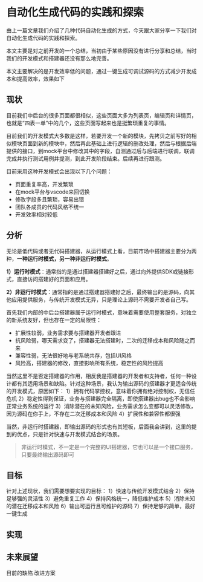 # 自动化生成代码的实践和探索

由上一篇文章我们介绍了几种代码自动化生成的方式，今天跟大家分享一下我们对自动化生成代码的实践和探索。

本文主要是对之前开发的一个总结，当初由于某些原因没有进行分享和总结，当时我们的开发模式和搭建器还没有那么地完善。

本文主要解决的是开发效率低的问题，通过一键生成可调试源码的方式减少开发成本和提高效率，效果如下

## 现状
目前我们中后台的很多页面都很相似，这些页面大多为列表页，编辑页和详情页，也就是“四表一单”中的几个，这些页面写起来也是挺繁琐重复的事情。

目前我们的开发模式大多数是这样，若要开发一个新的模块，先拷贝之前写好的相似模块页面到新的模块中，然后再此基础上进行逻辑的删改处理，然后与根据后端提供的接口，到mock平台中修改其中的字段，自测通过后与后端进行联调，联调完成并执行测试用例并提测，到此开发阶段结束。后续再进行跟测。

目前采用这种开发模式会出现以下几个问题：
- 页面重复率高，开发繁琐
- 在mock平台与vscode来回切换
- 修改字段多且繁琐，容易出错
- 团队各成员的代码风格不统一
- 开发效率相对较低
## 分析
无论是低代码或者无代码搭建器，从运行模式上看，目前市场中搭建器主要分为两种，**一种运行时模式，另一种非运行时模式**。

**1）运行时模式**：通常指的是通过搭建器搭建好之后，通过向外提供SDK或链接形式，直接访问搭建好的页面和应用。

**2）非运行时模式**：通常指的是通过搭建器搭建好之后，最终输出的是源码，向其他应用提供服务，与传统开发模式无异，只是理论上源码不需要开发者自己写。

首先我们内部的中后台搭建器属于运行时模式，意味着需要使用整套服务，对独立的新系统友好，但也存在一定的局限性：
- 扩展性较弱，业务需求要与搭建器开发者跟进
- 抗风险弱，哪天需求变了，搭建器无法搭建时，二次的迁移成本和风险随之而来
- 兼容性弱，无法很好地与老系统共存，包括UI风格
- 风险高，搭建器的修改，直接影响所有系统，稳定性的风险提高

当然这里不是否定搭建器的作用，相反我是搭建器的开发者和支持者，任何一种设计都有其适用场景和缺陷。针对这种场景，我认为输出源码的搭建器才更适合传统的开发模式，原因如下：
1）拥有代码掌控权，意味着你拥有绝对控制权，无信任危机
2）稳定性得到保证，业务与搭建器完全隔离，即使搭建器出bug也不会影响正常业务系统的运行
3）消除潜在的未知风险，业务需求怎么变都可以灵活修改，因为源码在你手上，不存在二次迁移成本和风险
4）扩展性和兼容性都很强

当然，非运行时搭建器，即输出源码的形式也有其短板，后面我会讲到，这里的提到的优点，只是针对快速与开发模式结合的场景。

> 非运行时模式，不一定是一个完整的UI搭建器，它也可以是一个接口服务，只要最终输出源码即可
## 目标
针对上述现状，我们需要想要实现的目标：
1）快速与传统开发模式结合
2）保持足够强的灵活性
3）避免重复工作
4）保持风格统一，降低维护成本
5）消除未知的潜在迁移成本和风险
6）输出可运行且可维护的源码
7）保持足够的简单，最好一键生成

## 实现


## 未来展望
目前的缺陷
改进方案
